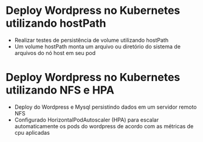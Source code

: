 # Deploy Wordpress no Kubernetes utilizando hostPath

- Realizar testes de persistência de volume utilizando hostPath
- Um volume hostPath monta um arquivo ou diretório do sistema de arquivos do nó host em seu pod

# Deploy Wordpress no Kubernetes utilizando NFS e HPA

- Deploy do Wordpress e Mysql persistindo dados em um servidor remoto NFS
- Configurado HorizontalPodAutoscaler (HPA) para escalar automaticamente os pods do wordpress de acordo com as métricas de cpu aplicadas



